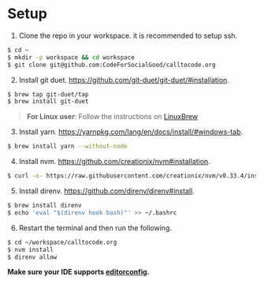 # Setup

1. Clone the repo in your workspace. it is recommended to setup ssh.
```bash
$ cd ~
$ mkdir -p workspace && cd workspace
$ git clone git@github.com:CodeForSocialGood/calltocode.org
```

2. Install git duet. https://github.com/git-duet/git-duet/#installation.
```bash
$ brew tap git-duet/tap
$ brew install git-duet
```
> **For Linux user**: Follow the instructions on [LinuxBrew](http://linuxbrew.sh/)

3. Install yarn. https://yarnpkg.com/lang/en/docs/install/#windows-tab.
```bash
$ brew install yarn --without-node
```

4. Install nvm. https://github.com/creationix/nvm#installation.
```bash
$ curl -o- https://raw.githubusercontent.com/creationix/nvm/v0.33.4/install.sh | bash
```

5. Install direnv. https://github.com/direnv/direnv#install.
```bash
$ brew install direnv
$ echo 'eval "$(direnv hook bash)"' >> ~/.bashrc
```

6. Restart the terminal and then run the following.
```bash
$ cd ~/workspace/calltocode.org
$ nvm install
$ direnv allow
```

**Make sure your IDE supports [editorconfig](http://editorconfig.org/).**